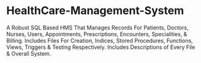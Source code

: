 # HealthCare-Management-System
A Robust SQL Based HMS That Manages Records For Patients, Doctors, Nurses, Users, Appointments, Prescriptions, Encounters, Specialities, &amp; Billing. Includes Files For Creation, Indices, Stored Procedures, Functions, Views, Triggers &amp; Testing Respectively. Includes Descriptions of Every File &amp; Overall System.
